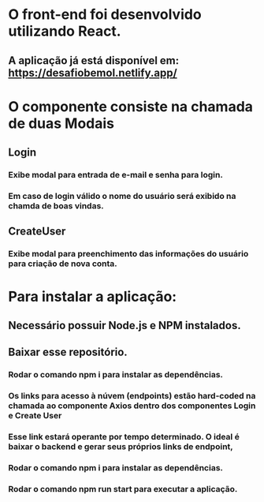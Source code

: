 # O front-end foi desenvolvido utilizando React.
## A aplicação já está disponível em: https://desafiobemol.netlify.app/

# O componente consiste na chamada de duas Modais
## Login
### Exibe modal para entrada de e-mail e senha para login.
### Em caso de login válido o nome do usuário será exibido na chamda de boas vindas.
## CreateUser
### Exibe modal para preenchimento das informações do usuário para criação de nova conta.

# Para instalar a aplicação:
## Necessário possuir Node.js e NPM instalados.
## Baixar esse repositório.
### Rodar o comando npm i para instalar as dependências.
### Os links para acesso à núvem (endpoints) estão hard-coded na chamada ao componente Axios dentro dos componentes Login e Create User
### Esse link estará operante por tempo determinado. O ideal é baixar o backend e gerar seus próprios links de endpoint,
### Rodar o comando npm i para instalar as dependências.
### Rodar o comando npm run start para executar a aplicação.
